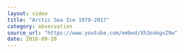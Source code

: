 ```yaml
---
layout: video
title: "Arctic Sea Ice 1979-2017"
category: observation
source_url: "https://www.youtube.com/embed/Xh3oakgxZ9w"
date: 2016-09-28
---
```


